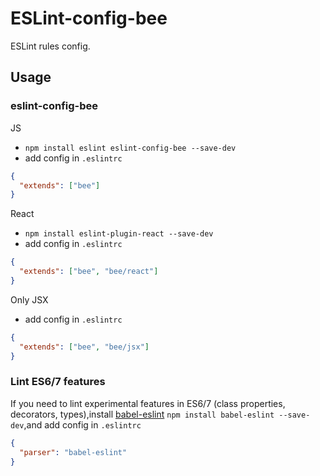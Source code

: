 # ESLint-config-bee
ESLint rules config.

## Usage

### eslint-config-bee

JS

* `npm install eslint eslint-config-bee --save-dev`
* add config in `.eslintrc`

```json
{
  "extends": ["bee"]
}
```

React

* `npm install eslint-plugin-react --save-dev`
* add config in `.eslintrc`

```json
{
  "extends": ["bee", "bee/react"]
}
```

Only JSX

* add config in `.eslintrc`

```json
{
  "extends": ["bee", "bee/jsx"]
}
```

### Lint ES6/7 features
If you need to lint experimental features in ES6/7 (class properties, decorators, types),install [babel-eslint](https://github.com/babel/babel-eslint) `npm install babel-eslint --save-dev`,and add config in `.eslintrc`

```json
{
  "parser": "babel-eslint"
}
```